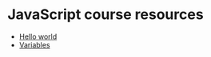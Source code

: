 # JavaScript course resources

- [Hello world](https://codesandbox.io/s/github/thanoskorakas/javascript-training/tree/master/hello-world?file=/index.html)
- [Variables](https://codesandbox.io/s/github/thanoskorakas/javascript-training/tree/master/variables?file=/variables.js)